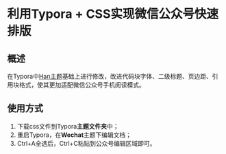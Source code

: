 # 利用Typora + CSS实现微信公众号快速排版

## 概述

在Typora中[Han主题](http://theme.typora.io/theme/Han/)基础上进行修改，改进代码块字体、二级标题、页边距、引用块格式，使其更加适配微信公众号手机阅读模式。

## 使用方式

1. 下载css文件到Typora**主题文件夹**中；
2. 重启Typora，在**Wechat**主题下编辑文档；
3. Ctrl+A全选后，Ctrl+C粘贴到公众号编辑区域即可。
